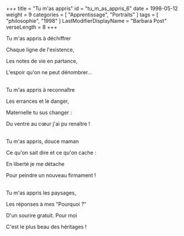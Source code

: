 +++
title = "Tu m'as appris"
id = "tu_m_as_appris_6"
date = 1998-05-12
weight = 9
categories = [ "Apprentissage", "Portraits" ]
tags = [ "philosophie", "1998" ]
LastModifierDisplayName = "Barbara Post"
verseLength = 8
+++

Tu m'as appris à déchiffrer

Chaque ligne de l'existence,

Les notes de vie en partance,

L'espoir qu'on ne peut dénombrer...

 \
Tu m'as appris à reconnaître

Les errances et le danger,

Maternelle tu sus changer :

Du ventre au cœur j'ai pu renaître !

 \
Tu m'as appris, douce maman

Ce qu'on sait dire et ce qu'on cache :

En liberté je me détache

Pour peindre un nouveau firmament !

 \
Tu m'as appris les paysages,

Les réponses à mes "Pourquoi ?"

D'un sourire gratuit. Pour moi

C'est le plus beau des héritages !
